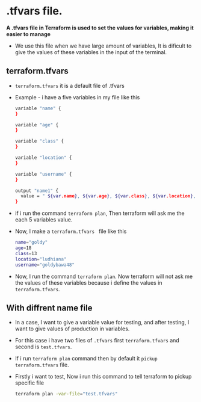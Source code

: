 # .tfvars file.

**A .tfvars file in Terraform is used to set the values for variables, making it easier to manage**

- We use this file when we have large amount of variables, It is dificult to give the values of these variables in the input of the terminal.

## terraform.tfvars

- `terraform.tfvars` it is a default file of .tfvars

- Example - i have a five variables in my file like this

    ```bash
    variable "name" {
    }

    variable "age" {
    }

    variable "class" {
    }

    variable "location" {
    }

    variable "username" {
    }

    output "name1" {
      value = " ${var.name}, ${var.age}, ${var.class}, ${var.location}, ${var.username} "
    }

- if i run the command `terraform plan`, Then terraform will ask me the each 5 variables value.
- Now, I make a `terraform.tfvars ` file like this

    ```bash
    name="goldy"
    age=18
    class=13
    location="ludhiana"
    username="goldybawa48"

- Now, I run the command `terraform plan`. Now terraform will not ask me the values of these variables because i define the values in `terraform.tfvars`.

## With diffrent name file

- In a case, I want to give a variable value for testing, and after testing, I want to give values of production in variables.
- For this case i have two files of `.tfvars` first `terraform.tfvars` and second is `test.tfvars`.
- If i run `terraform plan` command then by default it `pickup terraform.tfvars` file.
- Firstly i want to test, Now i run this command to tell terraform to pickup specific file

    ```bash
    terraform plan -var-file="test.tfvars"

